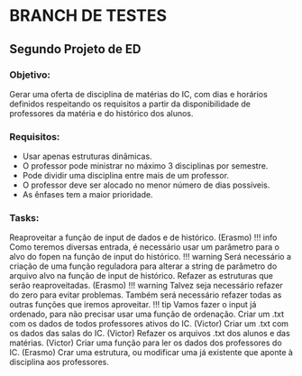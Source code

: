 # BRANCH DE TESTES

## Segundo Projeto de ED

### Objetivo:
Gerar uma oferta de disciplina de matérias do IC, com dias e horários definidos respeitando os requisitos a partir da disponibilidade de professores da matéria e do histórico dos alunos.

### Requisitos:

- Usar apenas estruturas dinâmicas.
- O professor pode ministrar no máximo 3 disciplinas por semestre.
- Pode dividir uma disciplina entre mais de um professor.
- O professor deve ser alocado no menor número de dias possíveis.
- As ênfases tem a maior prioridade.

### Tasks:

Reaproveitar a função de input de dados e de histórico. (Erasmo)
!!! info
    Como teremos diversas entrada, é necessário usar um parâmetro para o alvo do fopen na função de input do histórico.
!!! warning
    Será necessário a criação de uma função reguladora para alterar a string de parâmetro do arquivo alvo na função de input de histórico.
Refazer as estruturas que serão reaproveitadas. (Erasmo)
!!! warning
    Talvez seja necessário refazer do zero para evitar problemas. Também será necessário refazer todas as outras funções que iremos aproveitar.
!!! tip
    Vamos fazer o input já ordenado, para não precisar usar uma função de ordenação.
Criar um .txt com os dados de todos professores ativos do IC. (Victor)
Criar um .txt com os dados das salas do IC. (Victor)
Refazer os arquivos .txt dos alunos e das matérias. (Victor)
Criar uma função para ler os dados dos professores do IC. (Erasmo)
Crar uma estrutura, ou modificar uma já existente que aponte à disciplina aos professores.
